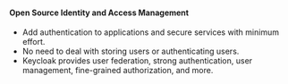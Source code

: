 #### Open Source Identity and Access Management
- Add authentication to applications and secure services with minimum effort.  
- No need to deal with storing users or authenticating users.
- Keycloak provides user federation, strong authentication, user management, fine-grained authorization, and more.